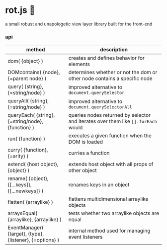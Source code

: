 # rot.js :rat:

a small robust and unapologetic view layer library built for the front-end

### api
| method | description  |
|--------|--------------|
| dom( {object} ) | creates and defines behavior for elements  |
| DOMcontains( {node}, {=parent node} ) | determines whether or not the dom or other node contains a specific node |
| query( {string}, {=string/node} ) | improved alternative to ``document.querySelector``|
| queryAll( {string}, {=string/node} ) | improved alternative to ``document.querySelectorAll``|
| queryEach( {string}, {=string/node}, {function} ) | queries nodes returned by selector and iterates over them like ``[].forEach`` would|
| run( {function} ) | executes a given function when the DOM is loaded |
| curry( {function}, {=arity} ) | curries a function |
| extend( {host object}, {object} ) | extends host object with all props of other object |
| rename( {object}, {[...keys]}, {[...newkeys]} ) | renames keys in an object |
| flatten( {arraylike} ) | flattens multidimensional arraylike objects |
| arraysEqual( {arraylike}, {arraylike} ) | tests whether two arraylike objects are equal |
| EventManager( {target}, {type}, {listener}, {=options} ) | internal method used for managing event listeners |
